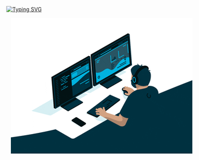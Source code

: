 [![Typing SVG](https://readme-typing-svg.demolab.com/?lines=Hi+there!;I'm+Dario+Poves;Welcome+to+my+profile)](https://git.io/typing-svg)

<p align="center">
  <img src="giphy.gif" alt="Descripción del GIF">
</p>


<!--
**dapoves/dapoves** is a ✨ _special_ ✨ repository because its `README.md` (this file) appears on your GitHub profile.

Here are some ideas to get you started:

- 🔭 I’m currently working on ...
- 🌱 I’m currently learning ...
- 👯 I’m looking to collaborate on ...
- 🤔 I’m looking for help with ...
- 💬 Ask me about ...
- 📫 How to reach me: ...
- 😄 Pronouns: ...
- ⚡ Fun fact: ...
-->
